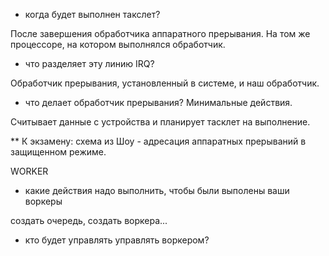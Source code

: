 * когда будет выполнен такслет?

После завершения обработчика аппаратного прерывания. На том же процессоре, на котором выполнялся обработчик.

* что разделяет эту линию IRQ?

Обработчик прерывания, установленный в системе, и наш обработчик.

* что делает обработчик прерывания? Минимальные действия.

Считывает данные с устройства и планирует тасклет на выполнение.

** К экзамену: схема из Шоу - адресация аппаратных прерываний в защищенном режиме.

WORKER

* какие действия надо выполнить, чтобы были выполены ваши воркеры

создать очередь, создать воркера...

* кто будет управлять управлять воркером?

